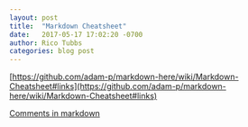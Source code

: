 ```yaml
---
layout: post
title:  "Markdown Cheatsheet"
date:   2017-05-17 17:02:20 -0700
author: Rico Tubbs
categories: blog post
---
```


[https://github.com/adam-p/markdown-here/wiki/Markdown-Cheatsheet#links](https://github.com/adam-p/markdown-here/wiki/Markdown-Cheatsheet#links)

[Comments in markdown](http://stackoverflow.com/questions/4823468/comments-in-markdown)